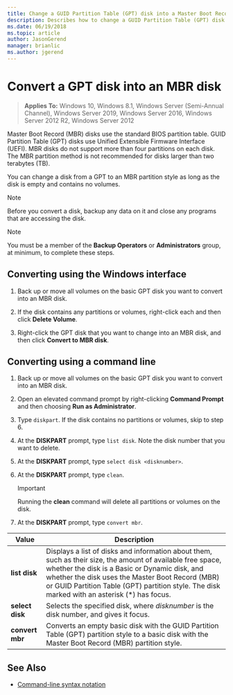 ```yaml
---
title: Change a GUID Partition Table (GPT) disk into a Master Boot Record (MBR) disk
description: Describes how to change a GUID Partition Table (GPT) disk to an Master Boot Record (MBR) partition style disk.
ms.date: 06/19/2018
ms.topic: article
author: JasonGerend
manager: brianlic
ms.author: jgerend
---
```

# Convert a GPT disk into an MBR disk

> **Applies To:** Windows 10, Windows 8.1, Windows Server (Semi-Annual Channel), Windows Server 2019, Windows Server 2016, Windows Server 2012 R2, Windows Server 2012

Master Boot Record (MBR) disks use the standard BIOS partition table. GUID Partition Table (GPT) disks use Unified Extensible Firmware Interface (UEFI). MBR disks do not support more than four partitions on each disk. The MBR partition method is not recommended for disks larger than two terabytes (TB).

You can change a disk from a GPT to an MBR partition style as long as the disk is empty and contains no volumes.

> [!NOTE]
> Before you convert a disk, backup any data on it and close any programs that are accessing the disk.

> [!NOTE]
> You must be a member of the **Backup Operators** or **Administrators** group, at minimum, to complete these steps.

## Converting using the Windows interface

1.  Back up or move all volumes on the basic GPT disk you want to convert into an MBR disk.

2.  If the disk contains any partitions or volumes, right-click each and then click **Delete Volume**.

3.  Right-click the GPT disk that you want to change into an MBR disk, and then click **Convert to MBR disk**.

## Converting using a command line

1.  Back up or move all volumes on the basic GPT disk you want to convert into an MBR disk.

2.  Open an elevated command prompt by right-clicking **Command Prompt**  and then choosing **Run as Administrator**.

3. Type `diskpart`. If the disk contains no partitions or volumes, skip to step 6.

4.  At the **DISKPART** prompt, type `list disk`. Note the disk number that you want to delete.

5.  At the **DISKPART** prompt, type `select disk <disknumber>`.

6.  At the **DISKPART** prompt, type `clean`.

    > [!IMPORTANT]
    > Running the **clean** command will delete all partitions or volumes on the disk.

7.  At the **DISKPART** prompt, type `convert mbr`.

|                Value                  |      Description   |
| ------------------------------------- | -----------------  |
|  <strong>list disk</strong>  | Displays a list of disks and information about them, such as their size, the amount of available free space, whether the disk is a Basic or Dynamic disk, and whether the disk uses the Master Boot Record (MBR) or GUID Partition Table (GPT) partition style. The disk marked with an asterisk (\*) has focus. |
| <strong>select disk</strong> |                                                                                                          Selects the specified disk, where <em>disknumber</em> is the disk number, and gives it focus.                                                                                                           |
| <strong>convert mbr</strong> |                                                                               Converts an empty basic disk with the GUID Partition Table (GPT) partition style to a basic disk with the Master Boot Record (MBR) partition style.                                                                                |

## See Also

-   [Command-line syntax notation](/previous-versions/orphan-topics/ws.11/cc742449(v=ws.11))
